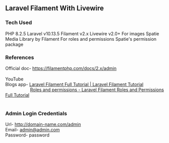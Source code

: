 <h2>Laravel Filament With Livewire</h2>

<h3>Tech Used</h3>

PHP 8.2.5
Laravel v10.13.5
Filament v2.x
Livewire v2.0+
For images
Spatie Media Library by Filament
For roles and permissions
Spatie's permission package


<h3>References</h3>

Official doc- https://filamentphp.com/docs/2.x/admin<br><br>
YouTube<br>
Blogs app- <a href="https://youtu.be/yQFA-0RbjO0" target="_blank">Laravel Filament Full Tutorial | Laravel Filament Tutorial</a><br>
&nbsp; &nbsp; &nbsp; &nbsp; &nbsp; &nbsp; &nbsp;&nbsp; &nbsp; &nbsp; &nbsp;<a href="https://youtu.be/bF04VPI68sg" target="_blank">Roles and permissions - Laravel Filament Roles and Permissions Full Tutorial</a><br><br>


<h3>Admin Login Credentials</h3>

Url- http://domain-name.com/admin<br>
Email- admin@admin.com<br>
Password- password<br>

